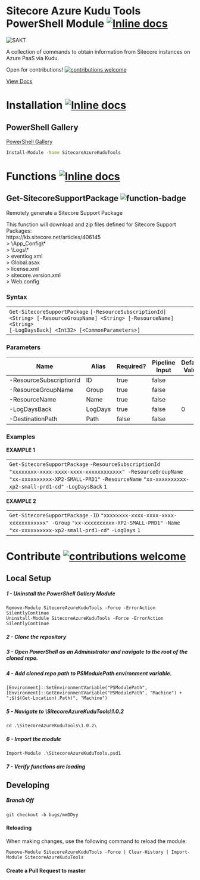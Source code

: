 # Sitecore Azure Kudu Tools PowerShell Module [![Inline docs](https://img.shields.io/badge/Version-1.0.2-brightgreen.svg)](#)

![SAKT](https://repository-images.githubusercontent.com/181915830/893fe980-686a-11e9-8ae0-f453d3685f23)


A collection of commands to obtain information from Sitecore instances on Azure PaaS via Kudu.

Open for contributions! [![contributions welcome](https://img.shields.io/badge/contributions-welcome-brightgreen.svg?style=flat)](https://github.com/strezag/sitecore-azure-kudu-tools/issues)

[View Docs](https://strezag.github.io/sitecore-azure-kudu-tools/#Get-SitecoreFileBackup)

# Installation  [![Inline docs](https://img.shields.io/badge/Install-%F0%9F%91%8D%20-blue.svg)](#)

## PowerShell Gallery

[PowerShell Gallery](https://www.powershellgallery.com/packages/SitecoreAzureKuduTools/1.0.2)

```sh
Install-Module -Name SitecoreAzureKuduTools
```

# Functions [![Inline docs](https://img.shields.io/badge/Usage-%F0%9F%A4%99-blue.svg)](#)


<div class="col-lg-9 col-md-8 col-sm-7 col-xs-12">
				<div id="Get-SitecoreFileBackup" class="toggle_container check_list_selected" style="display: none;">
					<div class="page-header">
						<h2> Get-SitecoreFileBackup <img src="https://img.shields.io/badge/function-%E2%9C%94-blue.svg" alt="function-badge"></img> </h2> 
						<p>Download full App Service file contents.</p>
						<p>This function will download all files from in a given Resource.</p>
					</div>
                        <div>
                        <h3> Syntax </h3>
                        </div>
						<div class="panel panel-default">
                            <div class="panel-body">
<div><div id="highlighter_126888" class="syntaxhighlighter nogutter  ps"><table border="0" cellpadding="0" cellspacing="0"><tbody><tr><td class="code"><div class="container"><div class="line number1 index0 alt2"><code class="ps plain">Get</code><code class="ps keyword">-SitecoreFileBackup</code> <code class="ps plain">[</code><code class="ps keyword">-ResourceSubscriptionId</code><code class="ps plain">] &lt;String&gt; [</code><code class="ps keyword">-ResourceGroupName</code><code class="ps plain">] &lt;String&gt; [</code><code class="ps keyword">-ResourceName</code><code class="ps plain">] &lt;String&gt; </code></div><div class="line number2 index1 alt1"><code class="ps plain">[&lt;CommonParameters&gt;]</code></div></div></td></tr></tbody></table></div></div>
                            </div>
						</div>
						<div>
							<h3> Parameters </h3>
							<table class="table table-striped table-bordered table-condensed visible-on">
								<thead>
									<tr>
										<th>Name</th>
                                        <th class="visible-lg visible-md">Alias</th>
										<th class="visible-lg visible-md">Required?</th>
										<th class="visible-lg">Pipeline Input</th>
									</tr>
								</thead>
								<tbody>
									<tr>
										<td><nobr>-ResourceSubscriptionId</nobr></td>
                                        <td class="visible-lg visible-md">ID</td>
										<td class="visible-lg visible-md">true</td>
										<td class="visible-lg">false</td>
									</tr>
									<tr>
										<td><nobr>-ResourceGroupName</nobr></td>
                                        <td class="visible-lg visible-md">Group</td>
										<td class="visible-lg visible-md">true</td>
										<td class="visible-lg">false</td>
									</tr>
									<tr>
										<td><nobr>-ResourceName</nobr></td>
                                        <td class="visible-lg visible-md">Name</td>
										<td class="visible-lg visible-md">true</td>
										<td class="visible-lg">false</td>
									</tr>
									<tr>
										<td><nobr>-DestinationPath</nobr></td>
                                        <td class="visible-lg visible-md">Path</td>
										<td class="visible-lg visible-md">false</td>
										<td class="visible-lg">false</td>
									</tr>
								</tbody>
							</table>
						</div>				
                        <div>
                            <h3> Examples </h3>
                        </div>
						<div class="panel panel-default">
                            <div class="panel-body">
							    <strong>EXAMPLE 1</strong>
<div><div id="highlighter_741205" class="syntaxhighlighter nogutter  ps "><table border="0" cellpadding="0" cellspacing="0"><tbody><tr><td class="code"><div class="container"><div class="line number1 index0 alt2"><code class="ps plain">Get</code><code class="ps keyword">-SitecoreFileBackup</code> <code class="ps keyword">-ResourceSubscriptionId</code> <code class="ps string">"xxxxxxxx-xxxx-xxxx-xxxx-xxxxxxxxxxxx"</code>&nbsp; <code class="ps keyword">-ResourceGroupName</code> <code class="ps string">"xx-xxxxxxxxxx-XP2-SMALL-PRD1"</code> <code class="ps keyword">-ResourceName</code> <code class="ps string">"xx-xxxxxxxxxx-xp2-small-prd1-cd"</code></div></div></td></tr></tbody></table></div></div>
							    <div></div>
							    <strong>EXAMPLE 2</strong>
<div><div id="highlighter_383932" class="syntaxhighlighter nogutter  ps"><table border="0" cellpadding="0" cellspacing="0"><tbody><tr><td class="code"><div class="container"><div class="line number1 index0 alt2"><code class="ps plain">Get</code><code class="ps keyword">-SitecoreFileBackup</code> <code class="ps keyword">-ID</code> <code class="ps string">"xxxxxxxx-xxxx-xxxx-xxxx-xxxxxxxxxxxx"</code>&nbsp; <code class="ps keyword">-Group</code> <code class="ps string">"xx-xxxxxxxxxx-XP2-SMALL-PRD1"</code> <code class="ps keyword">-Name</code> <code class="ps string">"xx-xxxxxxxxxx-xp2-small-prd1-cd"</code></div></div></td></tr></tbody></table></div></div>
							    <div></div>
                            </div>
						</div>
                        </div>
				<div id="Get-SitecoreSupportPackage" class="toggle_container" style="display: block;">
					<div class="page-header">
						<h2> Get-SitecoreSupportPackage <img src="https://img.shields.io/badge/function-%E2%9C%94-blue.svg" alt="function-badge"></img></h2>
						<p>Remotely generate a Sitecore Support Package</p>
						<p>This function will download and zip files defined for Sitecore Support Packages: <br>https://kb.sitecore.net/articles/406145<br>&gt; \App_Config\*<br>&gt; \Logs\*<br>&gt; eventlog.xml<br>&gt; Global.asax<br>&gt; license.xml<br>&gt; sitecore.version.xml<br>&gt; Web.config</p>
					</div>
                        <div>
                        <h3> Syntax </h3>
                        </div>
						<div class="panel panel-default">
                            <div class="panel-body">
<div><div id="highlighter_341443" class="syntaxhighlighter nogutter  ps"><table border="0" cellpadding="0" cellspacing="0"><tbody><tr><td class="code"><div class="container"><div class="line number1 index0 alt2"><code class="ps plain">Get</code><code class="ps keyword">-SitecoreSupportPackage</code> <code class="ps plain">[</code><code class="ps keyword">-ResourceSubscriptionId</code><code class="ps plain">] &lt;String&gt; [</code><code class="ps keyword">-ResourceGroupName</code><code class="ps plain">] &lt;String&gt; [</code><code class="ps keyword">-ResourceName</code><code class="ps plain">] &lt;String&gt; </code></div><div class="line number2 index1 alt1"><code class="ps plain">[</code><code class="ps keyword">-LogDaysBack</code><code class="ps plain">] &lt;Int32&gt; [&lt;CommonParameters&gt;]</code></div></div></td></tr></tbody></table></div></div>
                            </div>
						</div>
						<div>
							<h3> Parameters </h3>
							<table class="table table-striped table-bordered table-condensed visible-on">
								<thead>
									<tr>
										<th>Name</th>
                                        <th class="visible-lg visible-md">Alias</th>
										<th class="visible-lg visible-md">Required?</th>
										<th class="visible-lg">Pipeline Input</th>
                    <th class="visible-lg">Default Value</th>
									</tr>
								</thead>
								<tbody>
									<tr>
										<td><nobr>-ResourceSubscriptionId</nobr></td>
                                        <td class="visible-lg visible-md">ID</td>
										<td class="visible-lg visible-md">true</td>
										<td class="visible-lg">false</td>
                    <td class="visible-lg"></td>
									</tr>
									<tr>
										<td><nobr>-ResourceGroupName</nobr></td>
                                        <td class="visible-lg visible-md">Group</td>
										<td class="visible-lg visible-md">true</td>
										<td class="visible-lg">false</td>
                                            <td class="visible-lg"></td>
									</tr>
									<tr>
										<td><nobr>-ResourceName</nobr></td>
                                        <td class="visible-lg visible-md">Name</td>
										<td class="visible-lg visible-md">true</td>
										<td class="visible-lg">false</td>
                    <td class="visible-lg"></td>
									</tr>
									<tr>
										<td><nobr>-LogDaysBack</nobr></td>
                                        <td class="visible-lg visible-md">LogDays</td>
										<td class="visible-lg visible-md">true</td>
										<td class="visible-lg">false</td>
										<td class="visible-lg">0</td>
									</tr>
									<tr>
										<td><nobr>-DestinationPath</nobr></td>
                                        <td class="visible-lg visible-md">Path</td>
										<td class="visible-lg visible-md">false</td>
										<td class="visible-lg">false</td>
									</tr>
								</tbody>
							</table>
						</div>				
                        <div>
                            <h3> Examples </h3>
                        </div>
						<div class="panel panel-default">
                            <div class="panel-body">
							    <strong>EXAMPLE 1</strong>
<div><div id="highlighter_528288" class="syntaxhighlighter nogutter  ps"><table border="0" cellpadding="0" cellspacing="0"><tbody><tr><td class="code"><div class="container"><div class="line number1 index0 alt2"><code class="ps plain">Get</code><code class="ps keyword">-SitecoreSupportPackage</code> <code class="ps keyword">-ResourceSubscriptionId</code> <code class="ps string">"xxxxxxxx-xxxx-xxxx-xxxx-xxxxxxxxxxxx"</code>&nbsp; <code class="ps keyword">-ResourceGroupName</code> <code class="ps string">"xx-xxxxxxxxxx-XP2-SMALL-PRD1"</code> <code class="ps keyword">-ResourceName</code> <code class="ps string">"xx-xxxxxxxxxx-xp2-small-prd1-cd"</code> <code class="ps keyword">-LogDaysBack</code> <code class="ps plain">1</code></div></div></td></tr></tbody></table></div></div>
							    <div></div>
							    <strong>EXAMPLE 2</strong>
<div><div id="highlighter_376227" class="syntaxhighlighter nogutter  ps"><table border="0" cellpadding="0" cellspacing="0"><tbody><tr><td class="code"><div class="container"><div class="line number1 index0 alt2"><code class="ps plain">Get</code><code class="ps keyword">-SitecoreSupportPackage</code> <code class="ps keyword">-ID</code> <code class="ps string">"xxxxxxxx-xxxx-xxxx-xxxx-xxxxxxxxxxxx"</code>&nbsp; <code class="ps keyword">-Group</code> <code class="ps string">"xx-xxxxxxxxxx-XP2-SMALL-PRD1"</code> <code class="ps keyword">-Name</code> <code class="ps string">"xx-xxxxxxxxxx-xp2-small-prd1-cd"</code> <code class="ps keyword">-LogDays</code> <code class="ps plain">1</code></div></div></td></tr></tbody></table></div></div>
							    <div></div>
                            </div>
                        </div>
                    </div>
				<div id="Invoke-SitecoreThumbprintValidation" class="toggle_container" style="display: none;">
					<div class="page-header">
						<h2> Invoke-SitecoreThumbprintValidation <img src="https://img.shields.io/badge/function-%E2%9C%94-blue.svg" alt="function-badge"></img></h2>
						<p>Verify Certificate Thumbprints across Sitecore Azure PaaS using Kudu</p>
						<p>This function will download ConnectionStrings.config and AppSettings.config files from all App Services in a given <br>Resource Group, then display any certificate thumbprints discrepencies.</p>
					</div>
                        <div>
                        <h3> Syntax </h3>
                        </div>
						<div class="panel panel-default">
                            <div class="panel-body">
<div><div id="highlighter_704008" class="syntaxhighlighter nogutter  ps"><table border="0" cellpadding="0" cellspacing="0"><tbody><tr><td class="code"><div class="container"><div class="line number1 index0 alt2"><code class="ps plain">Invoke</code><code class="ps keyword">-SitecoreThumbprintValidation</code> <code class="ps plain">[</code><code class="ps keyword">-ResourceSubscriptionId</code><code class="ps plain">] &lt;String&gt; [</code><code class="ps keyword">-ResourceGroupName</code><code class="ps plain">] &lt;String&gt; </code></div><div class="line number2 index1 alt1"><code class="ps plain">[&lt;CommonParameters&gt;]</code></div></div></td></tr></tbody></table></div></div>
                            </div>
						</div>
						<div>
							<h3> Parameters </h3>
							<table class="table table-striped table-bordered table-condensed visible-on">
								<thead>
									<tr>
										<th>Name</th>
                                        <th class="visible-lg visible-md">Alias</th>
										<th class="visible-lg visible-md">Required?</th>
										<th class="visible-lg">Pipeline Input</th>
									</tr>
								</thead>
								<tbody>
									<tr>
										<td><nobr>-ResourceSubscriptionId</nobr></td>
                                        <td class="visible-lg visible-md">ID</td>
										<td class="visible-lg visible-md">true</td>
										<td class="visible-lg">false</td>
                  </tr>
									<tr>
										<td><nobr>-ResourceGroupName</nobr></td>
                                        <td class="visible-lg visible-md">Group</td>
										<td class="visible-lg visible-md">true</td>
										<td class="visible-lg">false</td>
                  </tr>
				  <tr>
										<td><nobr>-DestinationPath</nobr></td>
                                        <td class="visible-lg visible-md">Path</td>
										<td class="visible-lg visible-md">false</td>
										<td class="visible-lg">false</td>
									</tr>
								</tbody>
							</table>
						</div>				
                        <div>
                            <h3> Examples </h3>
                        </div>
						<div class="panel panel-default">
                            <div class="panel-body">
							    <strong>EXAMPLE 1</strong>
<div><div id="highlighter_190355" class="syntaxhighlighter nogutter  ps"><table border="0" cellpadding="0" cellspacing="0"><tbody><tr><td class="code"><div class="container"><div class="line number1 index0 alt2"><code class="ps plain">Invoke</code><code class="ps keyword">-SitecoreThumbprintValidation</code> <code class="ps keyword">-ResourceSubscriptionId</code> <code class="ps string">"xxxxxxxx-xxxx-xxxx-xxxx-xxxxxxxxxxxx"</code> <code class="ps keyword">-ResourceGroupName</code> <code class="ps string">"xx-xxxxxxxxxx-XP2-SMALL-PRD1"</code></div></div></td></tr></tbody></table></div></div>
							    <div></div>
							    <strong>EXAMPLE 2</strong>
<div><div id="highlighter_156993" class="syntaxhighlighter nogutter  ps"><table border="0" cellpadding="0" cellspacing="0"><tbody><tr><td class="code"><div class="container"><div class="line number1 index0 alt2"><code class="ps plain">Invoke</code><code class="ps keyword">-SitecoreThumbprintValidation</code> <code class="ps keyword">-ID</code> <code class="ps string">"xxxxxxxx-xxxx-xxxx-xxxx-xxxxxxxxxxxx"</code> <code class="ps keyword">-Group</code> <code class="ps string">"xx-xxxxxxxxxx-XP2-SMALL-PRD1"</code></div></div></td></tr></tbody></table></div></div>
							    <div></div>
                            </div>
						</div>
</div>
		</div>

# Contribute [![contributions welcome](https://img.shields.io/badge/Contibutions-👩‍💻-blue.svg?style=flat)](https://github.com/strezag/sitecore-azure-kudu-tools/issues) 


## Local Setup
##### 1 - Uninstall the PowerShell Gallery Module
```
Remove-Module SitecoreAzureKuduTools -Force -ErrorAction SilentlyContinue
Uninstall-Module SitecoreAzureKuduTools -Force -ErrorAction SilentlyContinue
```

##### 2 - Clone the repository 

##### 3 - Open PowerShell as an Administrator and navigate to the root of the cloned repo. 

##### 4 - Add cloned repo path to PSModulePath environment variable. 
```
[Environment]::SetEnvironmentVariable("PSModulePath", [Environment]::GetEnvironmentVariable("PSModulePath", "Machine") + ";$($(Get-Location).Path)", "Machine")
```

##### 5 - Navigate to \SitecoreAzureKuduTools\1.0.2
```
cd .\SitecoreAzureKuduTools\1.0.2\
```

 ##### 6 - Import the module
```
Import-Module .\SitecoreAzureKuduTools.psd1
```

##### 7 - Verify functions are loading 


## Developing
##### Branch Off
``` 
git checkout -b bugs/mmDDyy 
```

#### Reloading 
When making changes, use the following command to reload the module:
```
Remove-Module SitecoreAzureKuduTools -Force | Clear-History | Import-Module SitecoreAzureKuduTools
```

#### Create a Pull Request to master